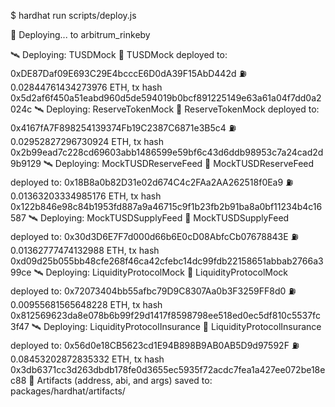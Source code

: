 $ hardhat run scripts/deploy.js


 📡 Deploying... to arbitrum_rinkeby

 🛰  Deploying: TUSDMock
 📄 TUSDMock deployed to: 0xDE87Daf09E693C29E4bcccE6D0dA39F15AbD442d
 ⛽ 0.02844761434273976 ETH, tx hash 0x5d2af6f450a51eabd960d5de594019b0bcf891225149e63a61a04f7dd0a2024c
 🛰  Deploying: ReserveTokenMock
 📄 ReserveTokenMock deployed to: 0x4167fA7F898254139374Fb19C2387C6871e3B5c4
 ⛽ 0.02952827296730924 ETH, tx hash 0x2b99ead7c228cd69603abb1486599e59bf6c43d6ddb98953c7a24cad2d9b9129
 🛰  Deploying: MockTUSDReserveFeed
 📄 MockTUSDReserveFeed deployed to: 0x18B8a0b82D31e02d674C4c2FAa2AA262518f0Ea9
 ⛽ 0.01363203334985176 ETH, tx hash 0x122b846e98c84b1953fd887a9a46715c9f1b23fb2b91ba8a0bf11234b4c16587
 🛰  Deploying: MockTUSDSupplyFeed
 📄 MockTUSDSupplyFeed deployed to: 0x30d3D6E7F7d000d66b6E0cD08AbfcCb07678843E
 ⛽ 0.01362777474132988 ETH, tx hash 0xd09d25b055bb48cfe268f46ca42cfebc14dc99fdb22158651abbab2766a399ce
 🛰  Deploying: LiquidityProtocolMock
 📄 LiquidityProtocolMock deployed to: 0x72073404bb55afbc79D9C8307Aa0b3F3259FF8d0
 ⛽ 0.00955681565648228 ETH, tx hash 0x812569623da8e078b6b99f29d1417f8598798ee518ed0ec5df810c5537fc3f47
 🛰  Deploying: LiquidityProtocolInsurance
 📄 LiquidityProtocolInsurance deployed to: 0x56d0e18CB5623cd1E94B898B9AB0AB5D9d97592F
 ⛽ 0.08453202872835332 ETH, tx hash 0x3db6371cc3d263dbdb178fe0d3655ec5935f72acdc7fea1a427ee072be18ec88
 💾  Artifacts (address, abi, and args) saved to:  packages/hardhat/artifacts/ 